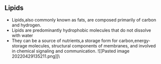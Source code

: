## Lipids
- Lipids,also commonly known as fats, are composed primarily of carbon and hydrogen.
- Lipids are predominantly hydrophobic molecules that do not dissolve with water
- They can be a source of nutrients,a storage form for carbon,energy-storage molecules, structural components of membranes, and involved in chemical signaling and communication.
![[Pasted image 20220429135211.png]]\
